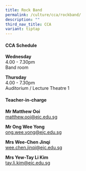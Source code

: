 ```yaml
---
title: Rock Band
permalink: /culture/cca/rockband/
description: ""
third_nav_title: CCA
variant: tiptap
---
```

<h4><strong>CCA Schedule</strong></h4>
<p><strong>Wednesday</strong>
<br>4.00&nbsp;- 7.30pm
<br>Band room</p>
<p><strong>Thursday</strong>
<br>4.00&nbsp;- 7.30pm
<br>Auditorium / Lecture Theatre 1</p>
<p></p>
<h4><strong>Teacher-in-charge</strong></h4>
<p><strong>Mr Matthew Ooi</strong>
<br><a href="mailto:matthew.ooi@ejc.edu.sg" rel="noopener nofollow" target="_blank">matthew.ooi@ejc.edu.sg</a>
</p>
<p><strong>Mr Ong Wee Yong</strong>
<br><a href="mailto:ong.wee.yong@ejc.edu.sg" rel="noopener noreferrer nofollow" target="_blank">ong.wee.yong@ejc.edu.sg</a>
</p>
<p><strong>Mrs Wee-Chen Jinqi</strong>
<br><a href="mailto:wee.chen.jinqi@ejc.edu.sg" rel="noopener noreferrer nofollow" target="_blank">wee.chen.jinqi@ejc.edu.sg</a>
</p>
<p><strong>Mrs Yew-Tay Li Kim</strong>
<br><a href="mailto:tay.li.kim@ejc.edu.sg" rel="noopener nofollow" target="_blank">tay.li.kim@ejc.edu.sg</a>
</p>